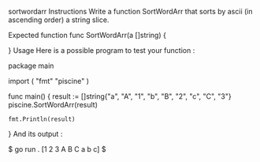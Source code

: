 sortwordarr
Instructions
Write a function SortWordArr that sorts by ascii (in ascending order) a string slice.

Expected function
func SortWordArr(a []string) {

}
Usage
Here is a possible program to test your function :

package main

import (
	"fmt"
	"piscine"
)

func main() {
	result := []string{"a", "A", "1", "b", "B", "2", "c", "C", "3"}
	piscine.SortWordArr(result)

	fmt.Println(result)
}
And its output :

$ go run .
[1 2 3 A B C a b c]
$